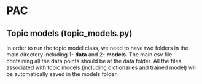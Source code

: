 # PAC

## Topic models (topic_models.py)
In order to run the topic model class, we need to have two folders in the main directory including 1- **data** and 2- **models**. The main csv file containing all the data points should be at the data folder. All the files associated with topic models (including dictionaries and trained model) will be automatically saved in the models folder.
